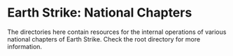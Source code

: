 # Earth Strike: National Chapters

The directories here contain resources for the internal operations of various national chapters of Earth Strike. Check the root directory for more information.
